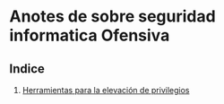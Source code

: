 # Anotes de sobre seguridad informatica Ofensiva

## Indice 
1) [Herramientas para la elevación de privilegios](https://github.com/JuanFajardo/ApuntesSeguridad/privilegios.md) 
